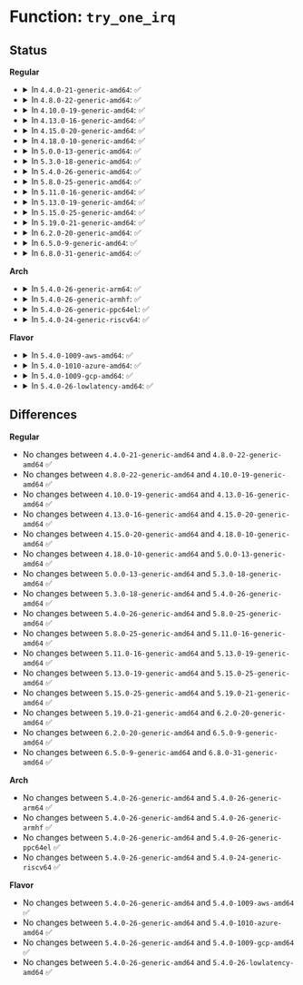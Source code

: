 # Function: <code>try_one_irq</code>

## Status
<b>Regular</b>
<ul>
<li>
<details>
<summary>In <code>4.4.0-21-generic-amd64</code>: ✅</summary>

```c
int try_one_irq(struct irq_desc * desc, bool force)
```

```json
{
  "name": "try_one_irq",
  "collision_type": "Unique Static",
  "inline_type": "No",
  "funcs": [
    {
      "addr": 18446744071579750912,
      "name": "try_one_irq",
      "external": false,
      "loc": "kernel/irq/spurious.c:63",
      "file": "kernel/irq/spurious.c",
      "inline": "seen, unknown",
      "caller_inline": [],
      "caller_func": [
        "kernel/irq/spurious.c:poll_spurious_irqs",
        "kernel/irq/spurious.c:note_interrupt"
      ]
    }
  ],
  "symbols": [
    {
      "addr": 18446744071579750912,
      "name": "try_one_irq",
      "section": ".text",
      "bind": "STB_LOCAL",
      "size": 208
    }
  ]
}
```
</details>
</li>
<li>
<details>
<summary>In <code>4.8.0-22-generic-amd64</code>: ✅</summary>

```c
int try_one_irq(struct irq_desc * desc, bool force)
```

```json
{
  "name": "try_one_irq",
  "collision_type": "Unique Static",
  "inline_type": "No",
  "funcs": [
    {
      "addr": 18446744071579773344,
      "name": "try_one_irq",
      "external": false,
      "loc": "kernel/irq/spurious.c:63",
      "file": "kernel/irq/spurious.c",
      "inline": "seen, unknown",
      "caller_inline": [],
      "caller_func": [
        "kernel/irq/spurious.c:note_interrupt",
        "kernel/irq/spurious.c:poll_spurious_irqs"
      ]
    }
  ],
  "symbols": [
    {
      "addr": 18446744071579773344,
      "name": "try_one_irq",
      "section": ".text",
      "bind": "STB_LOCAL",
      "size": 229
    }
  ]
}
```
</details>
</li>
<li>
<details>
<summary>In <code>4.10.0-19-generic-amd64</code>: ✅</summary>

```c
int try_one_irq(struct irq_desc * desc, bool force)
```

```json
{
  "name": "try_one_irq",
  "collision_type": "Unique Static",
  "inline_type": "No",
  "funcs": [
    {
      "addr": 18446744071579800256,
      "name": "try_one_irq",
      "external": false,
      "loc": "kernel/irq/spurious.c:63",
      "file": "kernel/irq/spurious.c",
      "inline": "seen, unknown",
      "caller_inline": [],
      "caller_func": [
        "kernel/irq/spurious.c:note_interrupt",
        "kernel/irq/spurious.c:poll_spurious_irqs"
      ]
    }
  ],
  "symbols": [
    {
      "addr": 18446744071579800256,
      "name": "try_one_irq",
      "section": ".text",
      "bind": "STB_LOCAL",
      "size": 200
    }
  ]
}
```
</details>
</li>
<li>
<details>
<summary>In <code>4.13.0-16-generic-amd64</code>: ✅</summary>

```c
int try_one_irq(struct irq_desc * desc, bool force)
```

```json
{
  "name": "try_one_irq",
  "collision_type": "Unique Static",
  "inline_type": "No",
  "funcs": [
    {
      "addr": 18446744071579797376,
      "name": "try_one_irq",
      "external": false,
      "loc": "kernel/irq/spurious.c:63",
      "file": "kernel/irq/spurious.c",
      "inline": "seen, unknown",
      "caller_inline": [],
      "caller_func": [
        "kernel/irq/spurious.c:note_interrupt",
        "kernel/irq/spurious.c:poll_spurious_irqs"
      ]
    }
  ],
  "symbols": [
    {
      "addr": 18446744071579797376,
      "name": "try_one_irq",
      "section": ".text",
      "bind": "STB_LOCAL",
      "size": 210
    }
  ]
}
```
</details>
</li>
<li>
<details>
<summary>In <code>4.15.0-20-generic-amd64</code>: ✅</summary>

```c
int try_one_irq(struct irq_desc * desc, bool force)
```

```json
{
  "name": "try_one_irq",
  "collision_type": "Unique Static",
  "inline_type": "No",
  "funcs": [
    {
      "addr": 18446744071579831120,
      "name": "try_one_irq",
      "external": false,
      "loc": "kernel/irq/spurious.c:64",
      "file": "kernel/irq/spurious.c",
      "inline": "seen, unknown",
      "caller_inline": [],
      "caller_func": [
        "kernel/irq/spurious.c:note_interrupt",
        "kernel/irq/spurious.c:poll_spurious_irqs"
      ]
    }
  ],
  "symbols": [
    {
      "addr": 18446744071579831120,
      "name": "try_one_irq",
      "section": ".text",
      "bind": "STB_LOCAL",
      "size": 210
    }
  ]
}
```
</details>
</li>
<li>
<details>
<summary>In <code>4.18.0-10-generic-amd64</code>: ✅</summary>

```c
int try_one_irq(struct irq_desc * desc, bool force)
```

```json
{
  "name": "try_one_irq",
  "collision_type": "Unique Static",
  "inline_type": "No",
  "funcs": [
    {
      "addr": 18446744071579864992,
      "name": "try_one_irq",
      "external": false,
      "loc": "kernel/irq/spurious.c:61",
      "file": "kernel/irq/spurious.c",
      "inline": "seen, unknown",
      "caller_inline": [],
      "caller_func": [
        "kernel/irq/spurious.c:note_interrupt",
        "kernel/irq/spurious.c:poll_spurious_irqs"
      ]
    }
  ],
  "symbols": [
    {
      "addr": 18446744071579864992,
      "name": "try_one_irq",
      "section": ".text",
      "bind": "STB_LOCAL",
      "size": 204
    }
  ]
}
```
</details>
</li>
<li>
<details>
<summary>In <code>5.0.0-13-generic-amd64</code>: ✅</summary>

```c
int try_one_irq(struct irq_desc * desc, bool force)
```

```json
{
  "name": "try_one_irq",
  "collision_type": "Unique Static",
  "inline_type": "No",
  "funcs": [
    {
      "addr": 18446744071579912000,
      "name": "try_one_irq",
      "external": false,
      "loc": "kernel/irq/spurious.c:61",
      "file": "kernel/irq/spurious.c",
      "inline": "seen, unknown",
      "caller_inline": [],
      "caller_func": [
        "kernel/irq/spurious.c:note_interrupt",
        "kernel/irq/spurious.c:poll_spurious_irqs"
      ]
    }
  ],
  "symbols": [
    {
      "addr": 18446744071579912000,
      "name": "try_one_irq",
      "section": ".text",
      "bind": "STB_LOCAL",
      "size": 204
    }
  ]
}
```
</details>
</li>
<li>
<details>
<summary>In <code>5.3.0-18-generic-amd64</code>: ✅</summary>

```c
int try_one_irq(struct irq_desc * desc, bool force)
```

```json
{
  "name": "try_one_irq",
  "collision_type": "Unique Static",
  "inline_type": "No",
  "funcs": [
    {
      "addr": 18446744071579949408,
      "name": "try_one_irq",
      "external": false,
      "loc": "kernel/irq/spurious.c:61",
      "file": "kernel/irq/spurious.c",
      "inline": "seen, unknown",
      "caller_inline": [],
      "caller_func": [
        "kernel/irq/spurious.c:note_interrupt",
        "kernel/irq/spurious.c:poll_spurious_irqs"
      ]
    }
  ],
  "symbols": [
    {
      "addr": 18446744071579949408,
      "name": "try_one_irq",
      "section": ".text",
      "bind": "STB_LOCAL",
      "size": 208
    }
  ]
}
```
</details>
</li>
<li>
<details>
<summary>In <code>5.4.0-26-generic-amd64</code>: ✅</summary>

```c
int try_one_irq(struct irq_desc * desc, bool force)
```

```json
{
  "name": "try_one_irq",
  "collision_type": "Unique Static",
  "inline_type": "No",
  "funcs": [
    {
      "addr": 18446744071579999264,
      "name": "try_one_irq",
      "external": false,
      "loc": "kernel/irq/spurious.c:61",
      "file": "kernel/irq/spurious.c",
      "inline": "seen, unknown",
      "caller_inline": [],
      "caller_func": [
        "kernel/irq/spurious.c:note_interrupt",
        "kernel/irq/spurious.c:poll_spurious_irqs"
      ]
    }
  ],
  "symbols": [
    {
      "addr": 18446744071579999264,
      "name": "try_one_irq",
      "section": ".text",
      "bind": "STB_LOCAL",
      "size": 208
    }
  ]
}
```
</details>
</li>
<li>
<details>
<summary>In <code>5.8.0-25-generic-amd64</code>: ✅</summary>

```c
int try_one_irq(struct irq_desc * desc, bool force)
```

```json
{
  "name": "try_one_irq",
  "collision_type": "Unique Static",
  "inline_type": "No",
  "funcs": [
    {
      "addr": 18446744071580048208,
      "name": "try_one_irq",
      "external": false,
      "loc": "kernel/irq/spurious.c:62",
      "file": "kernel/irq/spurious.c",
      "inline": "seen, unknown",
      "caller_inline": [],
      "caller_func": [
        "kernel/irq/spurious.c:poll_spurious_irqs",
        "kernel/irq/spurious.c:misrouted_irq"
      ]
    }
  ],
  "symbols": [
    {
      "addr": 18446744071580048208,
      "name": "try_one_irq",
      "section": ".text",
      "bind": "STB_LOCAL",
      "size": 208
    }
  ]
}
```
</details>
</li>
<li>
<details>
<summary>In <code>5.11.0-16-generic-amd64</code>: ✅</summary>

```c
int try_one_irq(struct irq_desc * desc, bool force)
```

```json
{
  "name": "try_one_irq",
  "collision_type": "Unique Static",
  "inline_type": "No",
  "funcs": [
    {
      "addr": 18446744071580031072,
      "name": "try_one_irq",
      "external": false,
      "loc": "kernel/irq/spurious.c:62",
      "file": "kernel/irq/spurious.c",
      "inline": "seen, unknown",
      "caller_inline": [],
      "caller_func": [
        "kernel/irq/spurious.c:poll_spurious_irqs",
        "kernel/irq/spurious.c:misrouted_irq"
      ]
    }
  ],
  "symbols": [
    {
      "addr": 18446744071580031072,
      "name": "try_one_irq",
      "section": ".text",
      "bind": "STB_LOCAL",
      "size": 208
    }
  ]
}
```
</details>
</li>
<li>
<details>
<summary>In <code>5.13.0-19-generic-amd64</code>: ✅</summary>

```c
int try_one_irq(struct irq_desc * desc, bool force)
```

```json
{
  "name": "try_one_irq",
  "collision_type": "Unique Static",
  "inline_type": "No",
  "funcs": [
    {
      "addr": 18446744071580031808,
      "name": "try_one_irq",
      "external": false,
      "loc": "kernel/irq/spurious.c:62",
      "file": "kernel/irq/spurious.c",
      "inline": "seen, unknown",
      "caller_inline": [],
      "caller_func": [
        "kernel/irq/spurious.c:note_interrupt",
        "kernel/irq/spurious.c:poll_spurious_irqs"
      ]
    }
  ],
  "symbols": [
    {
      "addr": 18446744071580031808,
      "name": "try_one_irq",
      "section": ".text",
      "bind": "STB_LOCAL",
      "size": 208
    }
  ]
}
```
</details>
</li>
<li>
<details>
<summary>In <code>5.15.0-25-generic-amd64</code>: ✅</summary>

```c
int try_one_irq(struct irq_desc * desc, bool force)
```

```json
{
  "name": "try_one_irq",
  "collision_type": "Unique Static",
  "inline_type": "No",
  "funcs": [
    {
      "addr": 18446744071580164320,
      "name": "try_one_irq",
      "external": false,
      "loc": "kernel/irq/spurious.c:62",
      "file": "kernel/irq/spurious.c",
      "inline": "seen, unknown",
      "caller_inline": [],
      "caller_func": [
        "kernel/irq/spurious.c:note_interrupt",
        "kernel/irq/spurious.c:poll_spurious_irqs"
      ]
    }
  ],
  "symbols": [
    {
      "addr": 18446744071580164320,
      "name": "try_one_irq",
      "section": ".text",
      "bind": "STB_LOCAL",
      "size": 208
    }
  ]
}
```
</details>
</li>
<li>
<details>
<summary>In <code>5.19.0-21-generic-amd64</code>: ✅</summary>

```c
int try_one_irq(struct irq_desc * desc, bool force)
```

```json
{
  "name": "try_one_irq",
  "collision_type": "Unique Static",
  "inline_type": "No",
  "funcs": [
    {
      "addr": 18446744071580310544,
      "name": "try_one_irq",
      "external": false,
      "loc": "kernel/irq/spurious.c:62",
      "file": "kernel/irq/spurious.c",
      "inline": "seen, unknown",
      "caller_inline": [],
      "caller_func": [
        "kernel/irq/spurious.c:note_interrupt",
        "kernel/irq/spurious.c:poll_spurious_irqs"
      ]
    }
  ],
  "symbols": [
    {
      "addr": 18446744071580310544,
      "name": "try_one_irq",
      "section": ".text",
      "bind": "STB_LOCAL",
      "size": 200
    }
  ]
}
```
</details>
</li>
<li>
<details>
<summary>In <code>6.2.0-20-generic-amd64</code>: ✅</summary>

```c
int try_one_irq(struct irq_desc * desc, bool force)
```

```json
{
  "name": "try_one_irq",
  "collision_type": "Unique Static",
  "inline_type": "No",
  "funcs": [
    {
      "addr": 18446744071580523488,
      "name": "try_one_irq",
      "external": false,
      "loc": "kernel/irq/spurious.c:62",
      "file": "kernel/irq/spurious.c",
      "inline": "seen, unknown",
      "caller_inline": [],
      "caller_func": [
        "kernel/irq/spurious.c:note_interrupt",
        "kernel/irq/spurious.c:poll_spurious_irqs"
      ]
    }
  ],
  "symbols": [
    {
      "addr": 18446744071580523488,
      "name": "try_one_irq",
      "section": ".text",
      "bind": "STB_LOCAL",
      "size": 200
    }
  ]
}
```
</details>
</li>
<li>
<details>
<summary>In <code>6.5.0-9-generic-amd64</code>: ✅</summary>

```c
int try_one_irq(struct irq_desc * desc, bool force)
```

```json
{
  "name": "try_one_irq",
  "collision_type": "Unique Static",
  "inline_type": "No",
  "funcs": [
    {
      "addr": 18446744071580596240,
      "name": "try_one_irq",
      "external": false,
      "loc": "kernel/irq/spurious.c:62",
      "file": "kernel/irq/spurious.c",
      "inline": "seen, unknown",
      "caller_inline": [],
      "caller_func": [
        "kernel/irq/spurious.c:note_interrupt",
        "kernel/irq/spurious.c:poll_spurious_irqs"
      ]
    }
  ],
  "symbols": [
    {
      "addr": 18446744071580596240,
      "name": "try_one_irq",
      "section": ".text",
      "bind": "STB_LOCAL",
      "size": 200
    }
  ]
}
```
</details>
</li>
<li>
<details>
<summary>In <code>6.8.0-31-generic-amd64</code>: ✅</summary>

```c
int try_one_irq(struct irq_desc * desc, bool force)
```

```json
{
  "name": "try_one_irq",
  "collision_type": "Unique Static",
  "inline_type": "No",
  "funcs": [
    {
      "addr": 18446744071580660752,
      "name": "try_one_irq",
      "external": false,
      "loc": "kernel/irq/spurious.c:62",
      "file": "kernel/irq/spurious.c",
      "inline": "seen, unknown",
      "caller_inline": [],
      "caller_func": [
        "kernel/irq/spurious.c:note_interrupt",
        "kernel/irq/spurious.c:poll_spurious_irqs"
      ]
    }
  ],
  "symbols": [
    {
      "addr": 18446744071580660752,
      "name": "try_one_irq",
      "section": ".text",
      "bind": "STB_LOCAL",
      "size": 200
    }
  ]
}
```
</details>
</li>
</ul>
<b>Arch</b>
<ul>
<li>
<details>
<summary>In <code>5.4.0-26-generic-arm64</code>: ✅</summary>

```c
int try_one_irq(struct irq_desc * desc, bool force)
```

```json
{
  "name": "try_one_irq",
  "collision_type": "Unique Static",
  "inline_type": "No",
  "funcs": [
    {
      "addr": 18446603336491191256,
      "name": "try_one_irq",
      "external": false,
      "loc": "kernel/irq/spurious.c:61",
      "file": "kernel/irq/spurious.c",
      "inline": "seen, unknown",
      "caller_inline": [],
      "caller_func": [
        "kernel/irq/spurious.c:note_interrupt",
        "kernel/irq/spurious.c:poll_spurious_irqs"
      ]
    }
  ],
  "symbols": [
    {
      "addr": 18446603336491191256,
      "name": "try_one_irq",
      "section": ".text",
      "bind": "STB_LOCAL",
      "size": 324
    }
  ]
}
```
</details>
</li>
<li>
<details>
<summary>In <code>5.4.0-26-generic-armhf</code>: ✅</summary>

```c
int try_one_irq(struct irq_desc * desc, bool force)
```

```json
{
  "name": "try_one_irq",
  "collision_type": "Unique Static",
  "inline_type": "No",
  "funcs": [
    {
      "addr": 3225212828,
      "name": "try_one_irq",
      "external": false,
      "loc": "kernel/irq/spurious.c:61",
      "file": "kernel/irq/spurious.c",
      "inline": "seen, unknown",
      "caller_inline": [],
      "caller_func": [
        "kernel/irq/spurious.c:note_interrupt",
        "kernel/irq/spurious.c:poll_spurious_irqs"
      ]
    }
  ],
  "symbols": [
    {
      "addr": 3225212828,
      "name": "try_one_irq",
      "section": ".text",
      "bind": "STB_LOCAL",
      "size": 228
    }
  ]
}
```
</details>
</li>
<li>
<details>
<summary>In <code>5.4.0-26-generic-ppc64el</code>: ✅</summary>

```c
int try_one_irq(struct irq_desc * desc, bool force)
```

```json
{
  "name": "try_one_irq",
  "collision_type": "Unique Static",
  "inline_type": "No",
  "funcs": [
    {
      "addr": 13835058055284094400,
      "name": "try_one_irq",
      "external": false,
      "loc": "kernel/irq/spurious.c:61",
      "file": "kernel/irq/spurious.c",
      "inline": "seen, unknown",
      "caller_inline": [],
      "caller_func": [
        "kernel/irq/spurious.c:note_interrupt",
        "kernel/irq/spurious.c:poll_spurious_irqs"
      ]
    }
  ],
  "symbols": [
    {
      "addr": 13835058055284094400,
      "name": "try_one_irq",
      "section": ".text",
      "bind": "STB_LOCAL",
      "size": 428
    }
  ]
}
```
</details>
</li>
<li>
<details>
<summary>In <code>5.4.0-24-generic-riscv64</code>: ✅</summary>

```c
int try_one_irq(struct irq_desc * desc, bool force)
```

```json
{
  "name": "try_one_irq",
  "collision_type": "Unique Static",
  "inline_type": "No",
  "funcs": [
    {
      "addr": 18446743936271736378,
      "name": "try_one_irq",
      "external": false,
      "loc": "kernel/irq/spurious.c:61",
      "file": "kernel/irq/spurious.c",
      "inline": "seen, unknown",
      "caller_inline": [],
      "caller_func": [
        "kernel/irq/spurious.c:note_interrupt",
        "kernel/irq/spurious.c:poll_spurious_irqs"
      ]
    }
  ],
  "symbols": [
    {
      "addr": 18446743936271736378,
      "name": "try_one_irq",
      "section": ".text",
      "bind": "STB_LOCAL",
      "size": 248
    }
  ]
}
```
</details>
</li>
</ul>
<b>Flavor</b>
<ul>
<li>
<details>
<summary>In <code>5.4.0-1009-aws-amd64</code>: ✅</summary>

```c
int try_one_irq(struct irq_desc * desc, bool force)
```

```json
{
  "name": "try_one_irq",
  "collision_type": "Unique Static",
  "inline_type": "No",
  "funcs": [
    {
      "addr": 18446744071579968000,
      "name": "try_one_irq",
      "external": false,
      "loc": "kernel/irq/spurious.c:61",
      "file": "kernel/irq/spurious.c",
      "inline": "seen, unknown",
      "caller_inline": [],
      "caller_func": [
        "kernel/irq/spurious.c:note_interrupt",
        "kernel/irq/spurious.c:poll_spurious_irqs"
      ]
    }
  ],
  "symbols": [
    {
      "addr": 18446744071579968000,
      "name": "try_one_irq",
      "section": ".text",
      "bind": "STB_LOCAL",
      "size": 208
    }
  ]
}
```
</details>
</li>
<li>
<details>
<summary>In <code>5.4.0-1010-azure-amd64</code>: ✅</summary>

```c
int try_one_irq(struct irq_desc * desc, bool force)
```

```json
{
  "name": "try_one_irq",
  "collision_type": "Unique Static",
  "inline_type": "No",
  "funcs": [
    {
      "addr": 18446744071579905840,
      "name": "try_one_irq",
      "external": false,
      "loc": "kernel/irq/spurious.c:61",
      "file": "kernel/irq/spurious.c",
      "inline": "seen, unknown",
      "caller_inline": [],
      "caller_func": [
        "kernel/irq/spurious.c:note_interrupt",
        "kernel/irq/spurious.c:poll_spurious_irqs"
      ]
    }
  ],
  "symbols": [
    {
      "addr": 18446744071579905840,
      "name": "try_one_irq",
      "section": ".text",
      "bind": "STB_LOCAL",
      "size": 208
    }
  ]
}
```
</details>
</li>
<li>
<details>
<summary>In <code>5.4.0-1009-gcp-amd64</code>: ✅</summary>

```c
int try_one_irq(struct irq_desc * desc, bool force)
```

```json
{
  "name": "try_one_irq",
  "collision_type": "Unique Static",
  "inline_type": "No",
  "funcs": [
    {
      "addr": 18446744071579959536,
      "name": "try_one_irq",
      "external": false,
      "loc": "kernel/irq/spurious.c:61",
      "file": "kernel/irq/spurious.c",
      "inline": "seen, unknown",
      "caller_inline": [],
      "caller_func": [
        "kernel/irq/spurious.c:note_interrupt",
        "kernel/irq/spurious.c:poll_spurious_irqs"
      ]
    }
  ],
  "symbols": [
    {
      "addr": 18446744071579959536,
      "name": "try_one_irq",
      "section": ".text",
      "bind": "STB_LOCAL",
      "size": 208
    }
  ]
}
```
</details>
</li>
<li>
<details>
<summary>In <code>5.4.0-26-lowlatency-amd64</code>: ✅</summary>

```c
int try_one_irq(struct irq_desc * desc, bool force)
```

```json
{
  "name": "try_one_irq",
  "collision_type": "Unique Static",
  "inline_type": "No",
  "funcs": [
    {
      "addr": 18446744071580005984,
      "name": "try_one_irq",
      "external": false,
      "loc": "kernel/irq/spurious.c:61",
      "file": "kernel/irq/spurious.c",
      "inline": "seen, unknown",
      "caller_inline": [],
      "caller_func": [
        "kernel/irq/spurious.c:note_interrupt",
        "kernel/irq/spurious.c:poll_spurious_irqs"
      ]
    }
  ],
  "symbols": [
    {
      "addr": 18446744071580005984,
      "name": "try_one_irq",
      "section": ".text",
      "bind": "STB_LOCAL",
      "size": 210
    }
  ]
}
```
</details>
</li>
</ul>

## Differences
<b>Regular</b>
<ul>
<li>
No changes between <code>4.4.0-21-generic-amd64</code> and <code>4.8.0-22-generic-amd64</code> ✅
</li>
<li>
No changes between <code>4.8.0-22-generic-amd64</code> and <code>4.10.0-19-generic-amd64</code> ✅
</li>
<li>
No changes between <code>4.10.0-19-generic-amd64</code> and <code>4.13.0-16-generic-amd64</code> ✅
</li>
<li>
No changes between <code>4.13.0-16-generic-amd64</code> and <code>4.15.0-20-generic-amd64</code> ✅
</li>
<li>
No changes between <code>4.15.0-20-generic-amd64</code> and <code>4.18.0-10-generic-amd64</code> ✅
</li>
<li>
No changes between <code>4.18.0-10-generic-amd64</code> and <code>5.0.0-13-generic-amd64</code> ✅
</li>
<li>
No changes between <code>5.0.0-13-generic-amd64</code> and <code>5.3.0-18-generic-amd64</code> ✅
</li>
<li>
No changes between <code>5.3.0-18-generic-amd64</code> and <code>5.4.0-26-generic-amd64</code> ✅
</li>
<li>
No changes between <code>5.4.0-26-generic-amd64</code> and <code>5.8.0-25-generic-amd64</code> ✅
</li>
<li>
No changes between <code>5.8.0-25-generic-amd64</code> and <code>5.11.0-16-generic-amd64</code> ✅
</li>
<li>
No changes between <code>5.11.0-16-generic-amd64</code> and <code>5.13.0-19-generic-amd64</code> ✅
</li>
<li>
No changes between <code>5.13.0-19-generic-amd64</code> and <code>5.15.0-25-generic-amd64</code> ✅
</li>
<li>
No changes between <code>5.15.0-25-generic-amd64</code> and <code>5.19.0-21-generic-amd64</code> ✅
</li>
<li>
No changes between <code>5.19.0-21-generic-amd64</code> and <code>6.2.0-20-generic-amd64</code> ✅
</li>
<li>
No changes between <code>6.2.0-20-generic-amd64</code> and <code>6.5.0-9-generic-amd64</code> ✅
</li>
<li>
No changes between <code>6.5.0-9-generic-amd64</code> and <code>6.8.0-31-generic-amd64</code> ✅
</li>
</ul>
<b>Arch</b>
<ul>
<li>
No changes between <code>5.4.0-26-generic-amd64</code> and <code>5.4.0-26-generic-arm64</code> ✅
</li>
<li>
No changes between <code>5.4.0-26-generic-amd64</code> and <code>5.4.0-26-generic-armhf</code> ✅
</li>
<li>
No changes between <code>5.4.0-26-generic-amd64</code> and <code>5.4.0-26-generic-ppc64el</code> ✅
</li>
<li>
No changes between <code>5.4.0-26-generic-amd64</code> and <code>5.4.0-24-generic-riscv64</code> ✅
</li>
</ul>
<b>Flavor</b>
<ul>
<li>
No changes between <code>5.4.0-26-generic-amd64</code> and <code>5.4.0-1009-aws-amd64</code> ✅
</li>
<li>
No changes between <code>5.4.0-26-generic-amd64</code> and <code>5.4.0-1010-azure-amd64</code> ✅
</li>
<li>
No changes between <code>5.4.0-26-generic-amd64</code> and <code>5.4.0-1009-gcp-amd64</code> ✅
</li>
<li>
No changes between <code>5.4.0-26-generic-amd64</code> and <code>5.4.0-26-lowlatency-amd64</code> ✅
</li>
</ul>
